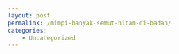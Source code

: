 ```yaml
---
layout: post
permalink: /mimpi-banyak-semut-hitam-di-badan/
categories:
    - Uncategorized
---
```


